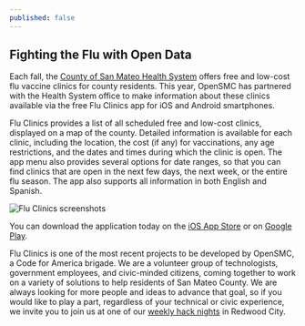 ```yaml
---
published: false
---
```

## Fighting the Flu with Open Data

Each fall, the [County of San Mateo Health System](http://www.smchealth.org/) offers free and low-cost flu vaccine clinics for county residents. This year, OpenSMC has partnered with the Health System office to make information about these clinics available via the free Flu Clinics app for iOS and Android smartphones.

Flu Clinics provides a list of all scheduled free and low-cost clinics, displayed on a map of the county. Detailed information is available for each clinic, including the location, the cost (if any) for vaccinations, any age restrictions, and the dates and times during which the clinic is open. The app menu also provides several options for date ranges, so that you can find clinics that are open in the next few days, the next week, or the entire flu season. The app also supports all information in both English and Spanish.

![Flu Clinics screenshots]({{site.baseurl}}/images/uploads/flu_clinics_transparent_620px.png)

You can download the application today on the [iOS App Store](https://itunes.apple.com/us/app/flu-clinics/id1166784917) or on [Google Play](https://play.google.com/store/apps/details?id=org.opensmc.fluclinic).

Flu Clinics is one of the most recent projects to be developed by OpenSMC, a Code for America brigade. We are a volunteer group of technologists, government employees, and civic-minded citizens, coming together to work on a variety of solutions to help residents of San Mateo County. We are always looking for more people and ideas to advance that goal, so if you would like to play a part, regardless of your technical or civic experience, we invite you to join us at one of our [weekly hack nights](https://www.meetup.com/opensmc/) in Redwood City.